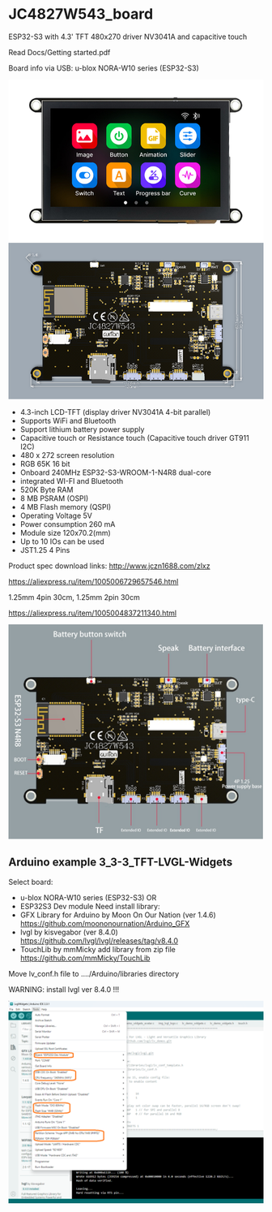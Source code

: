 # JC4827W543_board
 ESP32-S3 with 4.3' TFT 480x270 driver NV3041A and capacitive touch

 Read Docs/Getting started.pdf

 Board info via USB:   u-blox NORA-W10 series (ESP32-S3)

![JC4827W543_board](/Pictures/1-1.jpg)
![JC4827W543_board](/Pictures/1-2.png)

+ 4.3-inch LCD-TFT (display driver NV3041A  4-bit parallel)
+ Supports WiFi and Bluetooth
+ Support lithium battery power supply
+ Capacitive touch or Resistance touch (Capacitive touch driver GT911 I2C)
+ 480 x 272 screen resolution
+ RGB 65K 16 bit
+ Onboard 240MHz ESP32-S3-WROOM-1-N4R8 dual-core
+ integrated WI-FI and Bluetooth
+ 520K Byte RAM
+ 8 MB PSRAM (OSPI)
+ 4 MB Flash memory (QSPI)
+ Operating Voltage 5V
+ Power consumption 260 mA
+ Module size 120x70.2(mm)
+ Up to 10 IOs can be used
+ JST1.25 4 Pins 

Product spec download links:
http://www.jczn1688.com/zlxz

https://aliexpress.ru/item/1005006729657546.html

1.25mm 4pin 30cm,  1.25mm 2pin 30cm

https://aliexpress.ru/item/1005004837211340.html

![JC4827W543_board](/Pictures/1-3.png)



## Arduino example 3_3-3_TFT-LVGL-Widgets
Select board:
+ u-blox NORA-W10 series (ESP32-S3)
OR
+ ESP32S3 Dev module
Need install library:
+ GFX Library for Arduino by Moon On Our Nation (ver 1.4.6)  https://github.com/moononournation/Arduino_GFX
+ lvgl by kisvegabor (ver 8.4.0)    https://github.com/lvgl/lvgl/releases/tag/v8.4.0
+ TouchLib by mmMicky add library from zip file  https://github.com/mmMicky/TouchLib

Move lv_conf.h file to ..../Arduino/libraries directory

WARNING: install lvgl ver 8.4.0 !!!

![JC4827W543_board](/Pictures/Arduino.png)

